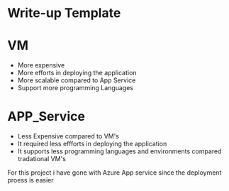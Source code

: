 # Write-up Template

# VM

- More expensive
- More efforts in deploying the application
- More scalable compared to App Service
- Support more programming Languages

# APP_Service

- Less Expensive compared to VM's
- It required less effforts in deploying the application
- It supports less programming languages and environments compared tradational VM's

For this project i have gone with Azure App service since the deployment proess is easier
